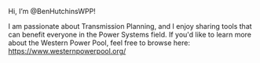 Hi, I’m @BenHutchinsWPP!

I am passionate about Transmission Planning, and I enjoy sharing tools that can benefit everyone in the Power Systems field.
If you'd like to learn more about the Western Power Pool, feel free to browse here: https://www.westernpowerpool.org/



<!---
BenHutchinsWPP/BenHutchinsWPP is a ✨ special ✨ repository because its `README.md` (this file) appears on your GitHub profile.
You can click the Preview link to take a look at your changes.
--->
